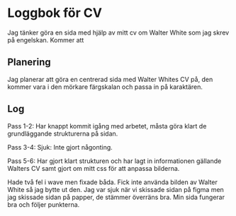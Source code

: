 # Loggbok för CV

Jag tänker göra en sida med hjälp av mitt cv om Walter White som jag skrev på engelskan. Kommer att

## Planering

Jag planerar att göra en centrerad sida med Walter Whites CV på, den kommer vara i den mörkare färgskalan och passa in på karaktären.

## Log

Pass 1-2: Har knappt kommit igång med arbetet, måsta göra klart de grundläggande strukturerna på sidan.

Pass 3-4: Sjuk: Inte gjort någonting.

Pass 5-6: Har gjort klart strukturen och har lagt in informationen gällande Walters CV samt gjort om mitt css för att anpassa bilderna.

Hade två fel i wave men fixade båda. Fick inte använda bilden av Walter White så jag bytte ut den. Jag var sjuk när vi skissade sidan på figma men jag skissade sidan på papper, de stämmer överräns bra. Min sida fungerar bra och följer punkterna.